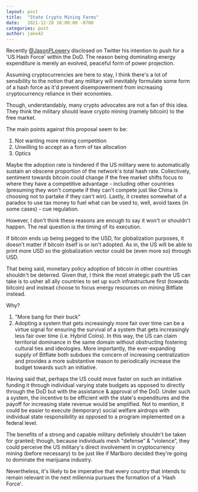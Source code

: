 ```yaml
---
layout: post
title:  "State Crypto Mining Farms"
date:   2021-12-28 10:00:00 -0700
categories: post
author: jake42
---
```


Recently [@JasonPLowery](https://twitter.com/JasonPLowery) disclosed on Twitter his intention to push for a 'US Hash Force' within the DoD. The reason being dominating energy expenditure is merely an evolved, peaceful form of power projection.

Assuming cryptocurrencies are here to stay, I think there's a lot of sensibility to the notion that any military will inevitably formulate some form of a hash force as it'd prevent disempowerment from increasing cryptocurrency reliance in their economies.

Though, understandably, many crypto advocates are not a fan of this idea. They think the military should leave crypto mining (namely bitcoin) to the free market.

The main points against this proposal seem to be:

1. Not wanting more mining competition
1. Unwilling to accept as a form of tax allocation
1. Optics

Maybe the adoption rate is hindered if the US military were to automatically sustain an obscene proportion of the network's total hash rate. Collectively, sentiment towards bitcoin could change if the free market shifts focus to where they have a competitive advantage - including other countries (presuming they won't compete if they can't compete just like China is choosing not to partake if they can't win). Lastly, it creates somewhat of a paradox to use tax money to fuel what can be used to, well, avoid taxes (in some cases) - cue regulation.

However, I don't think these reasons are enough to say it won't or shouldn't happen. The real question is the timing of its execution.

If bitcoin ends up being pegged to the USD, for globalization purposes, it doesn't matter if bitcoin itself is or isn't adopted. As in, the US will be able to print more USD so the globalization vector could be (even more so) through USD.

That being said, monetary policy adoption of bitcoin in other countries shouldn't be deterred. Given that, I think the most strategic path the US can take is to usher all ally countries to set up such infrastructure first (towards bitcoin) and instead choose to focus energy resources on mining Bitflate instead.

Why?

1. "More bang for their buck"
1. Adopting a system that gets increasingly more fair over time can be a virtue signal for
ensuring the survival of a system that gets increasingly less fair over time (i.e. Hybrid Coins).
In this way, the US can claim territorial dominance in the same domain without obstructing
fostering cultural ties and ideologies. More importantly, the ever-expanding supply of Bitflate
both subdues the concern of increasing centralization and provides a more substantive reason
to periodically increase the budget towards such an initiative.

Having said that, perhaps the US could move faster on such an initiative funding it through individual varying state budgets as opposed to directly through the DoD but with the assistance & approval of the DoD. Under such a system, the incentive to be efficient with the state's expenditures and the payoff for increasing state revenue would be amplified. Not to mention, it could be easier to execute (temporary) social welfare airdrops with individual state responsibility as opposed to a program implemented on a federal level.

The benefits of a strong and capable military definitely shouldn't be taken for granted; though, because individuals mesh "defense” & "violence”, they could perceive the US military's direct involvement in cryptocurrency mining (before necessary) to be just like if Marlboro decided they're going to dominate the marijuana industry.

Nevertheless, it's likely to be imperative that every country that intends to remain relevant in the next millennia pursues the formation of a 'Hash Force'.

